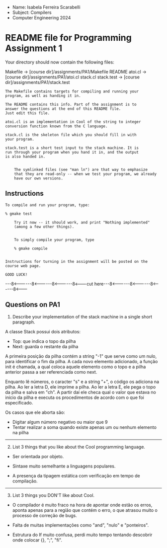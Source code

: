* Name: Isabela Ferreira Scarabelli
* Subject: Compilers
* Computer Engineering 2024

README file for Programming Assignment 1
========================================

Your directory should now contain the following files:

 Makefile -> [course dir]/assignments/PA1/Makefile
 README
 atoi.cl -> [course dir]/assignments/PA1/atoi.cl
 stack.cl
 stack.test -> [course dir]/assignments/PA1/stack.test

	The Makefile contains targets for compiling and running your
	program, as well as handing it in.

	The README contains this info. Part of the assignment is to
	answer the questions at the end of this README file.
	Just edit this file.

	atoi.cl is an implementation in Cool of the string to integer
	conversion function known from the C language.

	stack.cl is the skeleton file which you should fill in with
	your program.

	stack.test is a short test input to the stack machine. It is
	run through your program when you hand it in, and the output
	is also	handed in.


        The symlinked files (see "man ln") are that way to emphasize
        that they are read-only -- when we test your program, we already
        have our own versions.


Instructions
------------

	To compile and run your program, type:

	% gmake test

        Try it now -- it should work, and print "Nothing implemented"
        (among a few other things).


        To simply compile your program, type

        % gmake compile


	Instructions for turning in the assignment will be posted on the
	course web page.

	GOOD LUCK!



---8<------8<------8<------8<---cut here---8<------8<------8<------8<---

Questions on PA1
----------------

1. Describe your implementation of the stack machine in a single short
   paragraph.

A classe Stack possui dois atributos:
- Top: que indica o topo da pilha 
- Next: guarda o restante da pilha 

A primeira posição da pilha contém a string "-1" que serve como um nulo, 
para identificar o fim da pilha. A cada novo elemento adicionado, a função
init é chamada, a qual coloca aquele elemento como o topo e a pilha anterior
passa a ser referenciada como next. 

Enquanto lê números, o caracter "s" e a string "+", o código os adiciona na pilha. 
Ao ler a letra D, ele imprime a pilha. Ao ler a letra E, ele pega 
o topo da pilha e salva em "ch". A partir daí ele checa qual o valor 
que estava no início da pilha e executa os procedimentos de acordo com 
o que foi especificado. 

Os casos que ele aborta são:
- Digitar algum número negativo ou maior que 9
- Tentar realizar a soma quando existe apenas um ou nenhum elemento na pilha

- - - - - - - - -
2. List 3 things that you like about the Cool programming language.
- Ser orientada por objeto.

- Sintaxe muito semelhante a linguagens populares.

- A presença da tipagem estática com verificação em tempo de compilação.

- - - - - - - - -
3. List 3 things you DON'T like about Cool.
- O compilador é muito fraco na hora de apontar onde estão os erros, 
aponta apenas para a região que contém o erro, o que atrasou muito o 
processo de correção de bugs. 

- Falta de muitas implementações como "and", "nulo" e "ponteiros".

- Estrutura do If muito confusa, perdi muito tempo tentando descobrir
onde colocar {}, ";", "fi".

